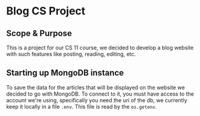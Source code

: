# Blog CS Project

## Scope & Purpose
This is a project for our CS 11 course, we decided to develop a blog website with such features like posting, reading, editing, etc.

## Starting up MongoDB instance
To save the data for the articles that will be displayed on the website we decided to go with MongoDB. To connect to it, you must have access to the account we're using, specifically you need the uri of the db, we currently keep it locally in a file `.env`. This file is read by the `os.getenv`.